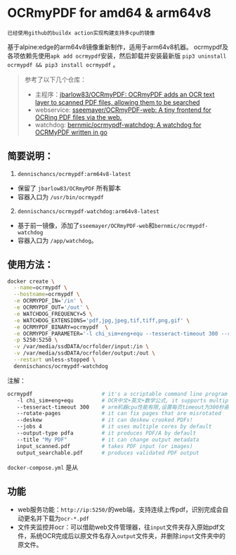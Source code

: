 # OCRmyPDF for amd64 & arm64v8

`已经使用github的buildx action实现构建支持多cpu的镜像`

基于alpine:edge的arm64v8镜像重新制作，适用于arm64v8机器。
ocrmypdf及各项依赖先使用`apk add ocrmypdf`安装，然后卸载并安装最新版 `pip3 uninstall ocrmypdf && pip3 install ocrmypdf` 。

> 参考了以下几个仓库：
> - 主程序：[jbarlow83/OCRmyPDF: OCRmyPDF adds an OCR text layer to scanned PDF files, allowing them to be searched](https://github.com/jbarlow83/OCRmyPDF)
> - webservice: [sseemayer/OCRmyPDF-web: A tiny frontend for OCRing PDF files via the web.](https://github.com/sseemayer/OCRmyPDF-web)
> - watchdog: [bernmic/ocrmypdf-watchdog: A watchdog for OCRMyPDF written in go](https://github.com/bernmic/ocrmypdf-watchdog)

## 简要说明：
1. `dennischancs/ocrmypdf:arm64v8-latest`
  - 保留了 `jbarlow83/OCRmyPDF` 所有脚本
  - 容器入口为 `/usr/bin/ocrmypdf` 
2. `dennischancs/ocrmypdf-watchdog:arm64v8-latest`
  - 基于前一镜像，添加了`sseemayer/OCRmyPDF-web`和`bernmic/ocrmypdf-watchdog`
  - 容器入口为 `/app/watchdog`。

## 使用方法：

```bash
docker create \
  --name=ocrmypdf \
  --hostname=ocrmypdf \
  -e OCRMYPDF_IN='/in' \
  -e OCRMYPDF_OUT='/out' \
  -e WATCHDOG_FREQUENCY=5 \
  -e WATCHDOG_EXTENSIONS='pdf,jpg,jpeg,tif,tiff,png,gif' \
  -e OCRMYPDF_BINARY=ocrmypdf  \
  -e OCRMYPDF_PARAMETER='-l chi_sim+eng+equ --tesseract-timeout 300 --rotate-pages --deskew --jobs 4 --output-type pdfa'  \
  -p 5250:5250 \
  -v /var/media/ssdDATA/ocrfolder/input:/in \
  -v /var/media/ssdDATA/ocrfolder/output:/out \
  --restart unless-stopped \
  dennischancs/ocrmypdf-watchdog
```

注解：
```bash
ocrmypdf                      # it's a scriptable command line program
   -l chi_sim+eng+equ         # OCR中文+英文+数学公式, it supports multiple languages
   --tesseract-timeout 300    # arm机器cpu性能有限,设置每页timeout为300秒避免程序因OCR时间较长而放弃该页
   --rotate-pages             # it can fix pages that are misrotated
   --deskew                   # it can deskew crooked PDFs!
   --jobs 4                   # it uses multiple cores by default
   --output-type pdfa         # it produces PDF/A by default
   --title "My PDF"           # it can change output metadata
   input_scanned.pdf          # takes PDF input (or images)
   output_searchable.pdf      # produces validated PDF output
```

`docker-compose.yml` 是从

## 功能
- web服务功能：`http://ip:5250/`的web端，支持连续上传pdf，识别完成会自动更名并下载为`ocr-*.pdf`
- 文件夹监控并ocr：可以借助web文件管理器，往`input`文件夹存入原始pdf文件，系统OCR完成后以原文件名存入`output`文件夹，并删除`input`文件夹中的原文件。